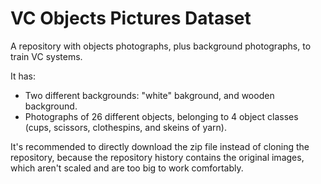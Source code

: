 # VC Objects Pictures Dataset
A repository with objects photographs, plus background photographs, to train VC systems.

It has:
  * Two different backgrounds: "white" bakground, and wooden background.
  * Photographs of 26 different objects, belonging to 4 object classes (cups, scissors, clothespins, and skeins of yarn).

It's recommended to directly download the zip file instead of cloning the repository, because the repository history contains the original images, which aren't scaled and are too big to work comfortably.
